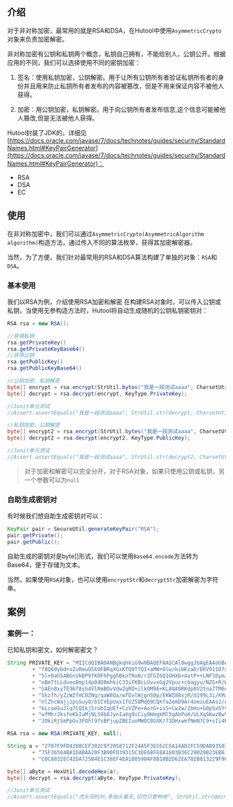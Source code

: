 ## 介绍
对于非对称加密，最常用的就是RSA和DSA，在Hutool中使用`AsymmetricCrypto`对象来负责加密解密。

非对称加密有公钥和私钥两个概念，私钥自己拥有，不能给别人，公钥公开。根据应用的不同，我们可以选择使用不同的密钥加密：

1. 签名：使用私钥加密，公钥解密。用于让所有公钥所有者验证私钥所有者的身份并且用来防止私钥所有者发布的内容被篡改，但是不用来保证内容不被他人获得。

2. 加密：用公钥加密，私钥解密。用于向公钥所有者发布信息,这个信息可能被他人篡改,但是无法被他人获得。

Hutool封装了JDK的，详细见[https://docs.oracle.com/javase/7/docs/technotes/guides/security/StandardNames.html#KeyPairGenerator](https://docs.oracle.com/javase/7/docs/technotes/guides/security/StandardNames.html#KeyPairGenerator)：

- RSA
- DSA
- EC

## 使用

在非对称加密中，我们可以通过`AsymmetricCrypto(AsymmetricAlgorithm algorithm)`构造方法，通过传入不同的算法枚举，获得其加密解密器。

当然，为了方便，我们针对最常用的RSA和DSA算法构建了单独的对象：`RSA`和`DSA`。

### 基本使用

我们以RSA为例，介绍使用RSA加密和解密 在构建RSA对象时，可以传入公钥或私钥，当使用无参构造方法时，Hutool将自动生成随机的公钥私钥密钥对：

```java
RSA rsa = new RSA();

//获得私钥
rsa.getPrivateKey()
rsa.getPrivateKeyBase64()
//获得公钥
rsa.getPublicKey()
rsa.getPublicKeyBase64()

//公钥加密，私钥解密
byte[] encrypt = rsa.encrypt(StrUtil.bytes("我是一段测试aaaa", CharsetUtil.CHARSET_UTF_8), KeyType.PublicKey);
byte[] decrypt = rsa.decrypt(encrypt, KeyType.PrivateKey);

//Junit单元测试
//Assert.assertEquals("我是一段测试aaaa", StrUtil.str(decrypt, CharsetUtil.CHARSET_UTF_8));

//私钥加密，公钥解密
byte[] encrypt2 = rsa.encrypt(StrUtil.bytes("我是一段测试aaaa", CharsetUtil.CHARSET_UTF_8), KeyType.PrivateKey);
byte[] decrypt2 = rsa.decrypt(encrypt2, KeyType.PublicKey);

//Junit单元测试
//Assert.assertEquals("我是一段测试aaaa", StrUtil.str(decrypt2, CharsetUtil.CHARSET_UTF_8));
```

> 对于加密和解密可以完全分开，对于RSA对象，如果只使用公钥或私钥，另一个参数可以为`null`

### 自助生成密钥对
有时候我们想自助生成密钥对可以：

```java
KeyPair pair = SecureUtil.generateKeyPair("RSA");
pair.getPrivate();
pair.getPublic();
```

自助生成的密钥对是byte[]形式，我们可以使用`Base64.encode`方法转为Base64，便于存储为文本。

当然，如果使用`RSA`对象，也可以使用`encryptStr`和`decryptStr`加密解密为字符串。

## 案例

### 案例一：
已知私钥和密文，如何解密密文？

```java
String PRIVATE_KEY = "MIICdQIBADANBgkqhkiG9w0BAQEFAASCAl8wggJbAgEAAoGBAIL7pbQ+5KKGYRhw7jE31hmA"
		+ "f8Q60ybd+xZuRmuO5kOFBRqXGxKTQ9TfQI+aMW+0lw/kibKzaD/EKV91107xE384qOy6IcuBfaR5lv39OcoqNZ"
		+ "5l+Dah5ABGnVkBP9fKOFhPgghBknTRo0/rZFGI6Q1UHXb+4atP++LNFlDymJcPAgMBAAECgYBammGb1alndta"
		+ "xBmTtLLdveoBmp14p04D8mhkiC33iFKBcLUvvxGg2Vpuc+cbagyu/NZG+R/WDrlgEDUp6861M5BeFN0L9O4hz"
		+ "GAEn8xyTE96f8sh4VlRmBOvVdwZqRO+ilkOM96+KL88A9RKdp8V2tna7TM6oI3LHDyf/JBoXaQJBAMcVN7fKlYP"
		+ "Skzfh/yZzW2fmC0ZNg/qaW8Oa/wfDxlWjgnS0p/EKWZ8BxjR/d199L3i/KMaGdfpaWbYZLvYENqUCQQCobjsuCW"
		+ "nlZhcWajjzpsSuy8/bICVEpUax1fUZ58Mq69CQXfaZemD9Ar4omzuEAAs2/uee3kt3AvCBaeq05NyjAkBme8SwB0iK"
		+ "kLcaeGuJlq7CQIkjSrobIqUEf+CzVZPe+AorG+isS+Cw2w/2bHu+G0p5xSYvdH59P0+ZT0N+f9LFAkA6v3Ae56OrI"
		+ "wfMhrJksfeKbIaMjNLS9b8JynIaXg9iCiyOHmgkMl5gAbPoH/ULXqSKwzBw5mJ2GW1gBlyaSfV3AkA/RJC+adIjsRGg"
		+ "JOkiRjSmPpGv3FOhl9fsBPjupZBEIuoMWOC8GXK/73DHxwmfNmN7C9+sIi4RBcjEeQ5F5FHZ";

RSA rsa = new RSA(PRIVATE_KEY, null);

String a = "2707F9FD4288CEF302C972058712F24A5F3EC62C5A14AD2FC59DAB93503AA0FA17113A020EE4EA35EB53F"
		+ "75F36564BA1DABAA20F3B90FD39315C30E68FE8A1803B36C29029B23EB612C06ACF3A34BE815074F5EB5AA3A"
		+ "C0C8832EC42DA725B4E1C38EF4EA1B85904F8B10B2D62EA782B813229F9090E6F7394E42E6F44494BB8";

byte[] aByte = HexUtil.decodeHex(a);
byte[] decrypt = rsa.decrypt(aByte, KeyType.PrivateKey);

//Junit单元测试
//Assert.assertEquals("虎头闯杭州,多抬头看天,切勿只管种地", StrUtil.str(decrypt, CharsetUtil.CHARSET_UTF_8));
```

